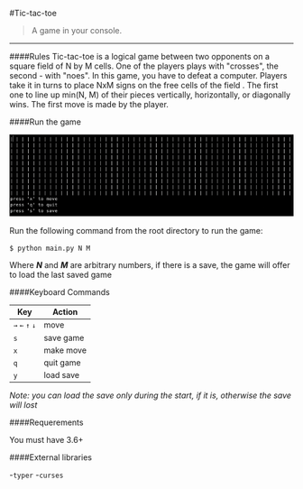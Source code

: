 #Tic-tac-toe
> A game in your console.
---
####Rules
Tic-tac-toe is a logical game between two opponents on a square field of N by M cells. One of the players plays with "crosses", the second - with "noes". In this game, you have to defeat a computer. Players take it in turns to place NxM signs on the free cells of the field . The first one to line up min(N, M) of their pieces vertically, horizontally, or diagonally wins. The first move is made by the player.

####Run the game

![image1](images/gameplay.png)

Run the following command from the root directory to run the game:
```
$ python main.py N M
```
Where **_N_** and **_M_** are arbitrary numbers, if there is a save, the game will offer to load the last saved game

####Keyboard Commands

| Key | Action |
|---|---|
|`→` `←` `↑` `↓`| move
|`s`| save game|
|`x`| make move|
|`q`| quit game|
|`y`| load save|

_Note: you can load the save only during the start, if it is, otherwise the save will lost_

####Requerements

You must have 3.6+

####External libraries
 
-`typer`
-`curses`